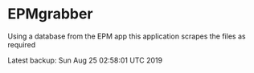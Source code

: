 # EPMgrabber
Using a database from the EPM app this application scrapes the files as required


Latest backup: Sun Aug 25 02:58:01 UTC 2019
